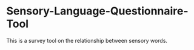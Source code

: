 # Sensory-Language-Questionnaire-Tool
This is a survey tool on the relationship between sensory words.
